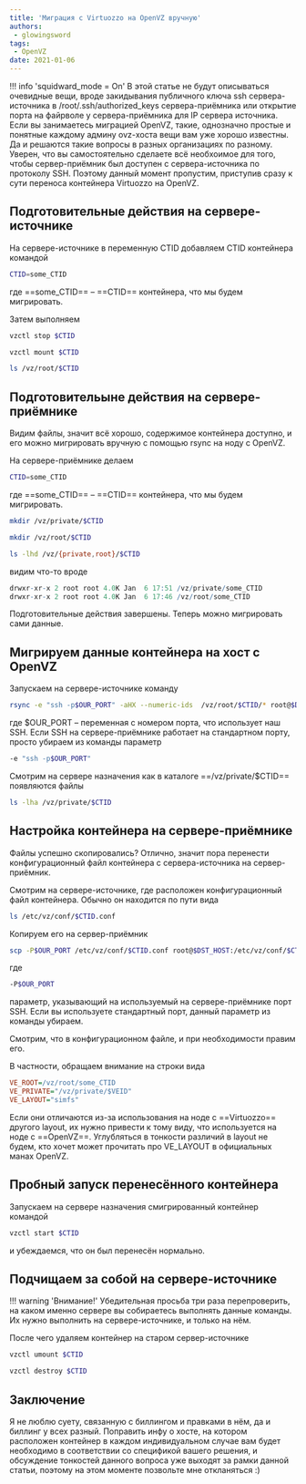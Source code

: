 ```yaml
---
title: 'Миграция с Virtuozzo на OpenVZ вручную'
authors: 
 - glowingsword
tags:
 - OpenVZ
date: 2021-01-06
---
```


!!! info 'squidward_mode = On'
    В этой статье не будут описываться очевидные вещи, вроде закидывания публичного ключа ssh сервера-источника в /root/.ssh/authorized_keys сервера-приёмника или открытие порта на файрволе у сервера-приёмника для IP сервера источника. Если вы занимаетесь миграцией OpenVZ, такие, однозначно простые и понятные каждому админу ovz-хоста вещи вам уже хорошо известны. Да и решаются такие вопросы в разных организациях по разному. Уверен, что вы самостоятельно сделаете всё необхоимое для того, чтобы сервер-приёмник был доступен с сервера-источника по протоколу SSH. Поэтому данный момент пропустим, приступив сразу к сути переноса контейнера Virtuozzo на OpenVZ.


## Подготовительные действия на сервере-источнике

На сервере-источнике в переменную CTID добавляем CTID контейнера командой

```bash
CTID=some_CTID
```

где ==some_CTID== – ==CTID== контейнера, что мы будем мигрировать.

Затем выполняем
```bash
vzctl stop $CTID
```
```bash
vzctl mount $CTID
```
```bash
ls /vz/root/$CTID
```
## Подготовительыне действия на сервере-приёмнике

Видим файлы, значит всё хорошо, содержимое контейнера доступно, и его можно мигрировать вручную с помощью rsync на ноду с OpenVZ.

На сервере-приёмнике делаем

```bash
CTID=some_CTID
```
где ==some_CTID== – ==CTID== контейнера, что мы будем мигрировать.

```bash
mkdir /vz/private/$CTID
```
```bash
mkdir /vz/root/$CTID
```
```bash
ls -lhd /vz/{private,root}/$CTID
```

видим что-то вроде

```r
drwxr-xr-x 2 root root 4.0K Jan  6 17:51 /vz/private/some_CTID
drwxr-xr-x 2 root root 4.0K Jan  6 17:46 /vz/root/some_CTID
```

Подготовительные действия завершены. Теперь можно мигрировать сами данные. 

## Мигрируем данные контейнера на хост с OpenVZ

Запускаем на сервере-источнике команду

```bash
rsync -e "ssh -p$OUR_PORT" -aHX --numeric-ids  /vz/root/$CTID/* root@$DST_HOST:/vz/private/$CTID/
```

где $OUR_PORT – переменная с номером порта, что использует наш SSH. Если SSH на сервере-приёмнике работает на стандартном порту, просто убираем из команды параметр

```bash
-e "ssh -p$OUR_PORT"
```

Cмотрим на сервере назначения как в каталоге ==/vz/private/$CTID== появляются файлы

```bash
ls -lha /vz/private/$CTID
```

## Настройка контейнера на сервере-приёмнике

Файлы успешно скопировались? Отлично, значит пора перенести конфигурационный файл контейнера с сервера-источника на сервер-приёмник.

Смотрим на сервере-источнике, где расположен конфигурационный файл контейнера. 
Обычно он находится по пути вида

```bash
ls /etc/vz/conf/$CTID.conf
```
Копируем его на сервер-приёмник

```bash
scp -P$OUR_PORT /etc/vz/conf/$CTID.conf root@$DST_HOST:/etc/vz/conf/$CTID.conf
```

где 

```bash
-P$OUR_PORT 
``` 

параметр, указывающий на используемый на сервере-приёмнике порт SSH. Если вы используете стандартный порт, данный параметр из команды убираем.

Смотрим, что в конфигурационном файле, и при необходимости правим его.

В частности, обращаем внимание на строки вида 

```ini
VE_ROOT=/vz/root/some_CTID
VE_PRIVATE="/vz/private/$VEID"
VE_LAYOUT="simfs"
```
Если они отличаются из-за использования на ноде с ==Virtuozzo== другого layout, их нужно привести к тому виду, что используется на ноде с ==OpenVZ==.
Углубляться в тонкости различий в layout не будем, кто хочет может прочитать про VE_LAYOUT в официальных манах OpenVZ.

## Пробный запуск перенесённого контейнера

Запускаем на сервере назначения смигрированный контейнер командой

```bash
vzctl start $CTID
```

и убеждаемся, что он был перенесён нормально.

## Подчищаем за собой на сервере-источнике

!!! warning  'Внимание!'
    Убедительная просьба три раза перепроверить, на каком именно сервере вы собираетесь выполнять данные команды. Их нужно выполнить на сервере-источнике, и только на нём.

После чего удаляем контейнер на старом сервер-источнике

```bash
vzctl umount $CTID
```
```bash
vzctl destroy $CTID
```

## Заключение

Я не люблю суету, связанную с биллингом и правками в нём, да и биллинг у всех разный. Поправить инфу о хосте, на котором расположен контейнер в каждом индивидуальном случае вам будет необходимо в соответствии со спецификой вашего решения, и обсуждение тонкостей данного вопроса уже выходят за рамки данной статьи, поэтому на этом моменте позвольте мне откланяться :)